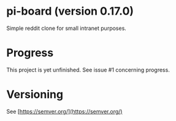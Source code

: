 # pi-board (version 0.17.0)
Simple reddit clone for small intranet purposes.

# Progress
This project is yet unfinished.
See issue #1 concerning progress.

# Versioning
See [https://semver.org/](https://semver.org/)
